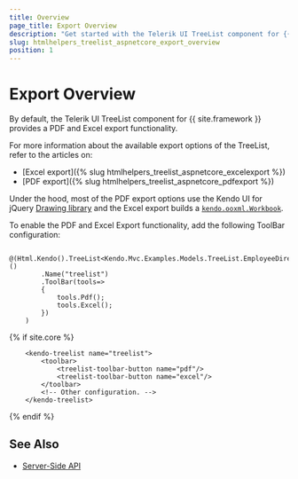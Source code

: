 ```yaml
---
title: Overview
page_title: Export Overview
description: "Get started with the Telerik UI TreeList component for {{ site.framework }} and learn how to configure its export functionality."
slug: htmlhelpers_treelist_aspnetcore_export_overview
position: 1
---
```


# Export Overview

By default, the Telerik UI TreeList component for {{ site.framework }} provides a PDF and Excel export functionality.

For more information about the available export options of the TreeList, refer to the articles on:

* [Excel export]({% slug htmlhelpers_treelist_aspnetcore_excelexport %})
* [PDF export]({% slug htmlhelpers_treelist_aspnetcore_pdfexport %})

Under the hood, most of the PDF export options use the Kendo UI for jQuery [Drawing library](https://docs.telerik.com/kendo-ui/framework/drawing/overview) and the Excel export builds a [`kendo.ooxml.Workbook`](https://docs.telerik.com/kendo-ui/api/javascript/ooxml/workbook).

To enable the PDF and Excel Export functionality, add the following ToolBar configuration:

```HtmlHelper
    @(Html.Kendo().TreeList<Kendo.Mvc.Examples.Models.TreeList.EmployeeDirectoryModel>()
        .Name("treelist")
        .ToolBar(tools=>
        {
            tools.Pdf();
            tools.Excel();
        })
    )
```
{% if site.core %}
```TagHelper
    <kendo-treelist name="treelist">
        <toolbar>
            <treelist-toolbar-button name="pdf"/>
            <treelist-toolbar-button name="excel"/>
        </toolbar>
        <!-- Other configuration. -->
    </kendo-treelist>
```
{% endif %}

## See Also

* [Server-Side API](/api/treelist)
